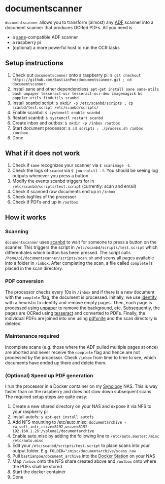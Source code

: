 # documentscanner
`documentscanner` allows you to transform (almost) any [ADF](https://en.wikipedia.org/wiki/Automatic_document_feeder) scanner into a document scanner that produces OCRed PDFs. All you need is
* a [sane](http://sane-project.org/sane-supported-devices.html)-compatible ADF scanner
* a raspberry pi
* (optional) a more powerful host to run the OCR tasks

## Setup instructions
1. Check out `documentscanner` onto a raspberry pi: `$ git checkout https://github.com/BastianPoe/documentscanner.git ; cd documentscanner`
1. Install sane and other dependencies`$ apt-get install sane sane-utils bash unpaper tesseract-ocr tesseract-ocr-deu imagemagick bc poppler-utils findutils scanbd`
1. Install scanbd script: `$ mkdir -p /etc/scanbd/scripts ; cp scanbd/test.script /etc/scanbd/scripts/`
1. Enable scanbd: `$ systemctl enable scanbd`
1. Restart scanbd: `$ systemctl restart scanbd`
1. Create inbox and outbox: `$ mkdir -p /inbox /outbox`
1. Start document processor: `$ cd scripts ; ./process.sh /inbox /outbox`
1. Done

## What if it does not work
1. Check if `sane` recognizes your scanner via `$ scanimage -L`
1. Check the logs of `scanbd` via `$ journalctl -f`. You should be seeing log outputs whenever you press a button
1. Modify the events scanbd triggers for in `/etc/scanbd/scripts/test.script` (currently: scan and email)
1. Check if scanned raw documents end up in `/inbox`
1. Check logfiles of the processor
1. Check if PDFs end up in `/outbox`

## How it works

### Scanning
`documentscanner` uses [scanbd](https://sourceforge.net/p/scanbd/code/HEAD/tree/) to wait for someone to press a button on the scanner. This triggers the script in `/etc/scanbd/scripts/test.script` which differentiates which button has been pressed. The script calls `/home/pi/documentscanner/scripts/scan.sh` and scans all pages available into a folder in `/inbox`. After completing the scan, a file called `complete` is placed in the scan directory.

### PDF conversion
The processor checks every 10s in `/inbox` and if there is a new document with the `complete` flag, the document is processed. Initially, we use [identify](https://www.imagemagick.org/script/identify.php) with a heuristic to identify and remove empty pages. Then, each page is processed using [unpaper](http://mcs.une.edu.au/doc/unpaper/doc/index.html) to remove the background, etc. Subsequently, the pages are OCRed using [tesseract](https://github.com/tesseract-ocr/tesseract) and converted to PDFs. Finally, the individual PDFs are joined into one using [pdfunite](https://github.com/mtgrosser/pdfunite) and the scan directory is deleted.

### Maintenance required
Incomplete scans (e.g. those where the ADF pulled multiple pages at once) are aborted and never receive the `complete` flag and hence are not processed by the processor. Check `/inbox` from time to time to see, which documents have ended up there and delete them.

### (Optional) Speed up PDF generation
I run the processor in a Docker container on my [Synology](https://www.synology.com) NAS. This is way faster than on the raspberry and does not slow down subsequent scans. The required setup steps are quite easy:

1. Create a new shared directory on your NAS and expose it via NFS to your raspberry pi
1. Install autofs: `$ apt-get install autofs`
1. Add NFS mounting to /etc/auto.misc: `documentarchive -rw,soft,intr,rsize=8192,wsize=8192 192.168.1.26:/volume1/documentarchive`
1. Enable auto.misc by adding the following line to `/etc/auto.master`: `/misc   /etc/auto.misc`
1. Edit your `/etc/scanbd/scripts/test.script` to place scans into your output folder. E.g. `FOLDER="/misc/documentarchive/scans_raw`
1. Pull `bastianpoe/document_archive` into the [Docker Station](https://www.synology.com/de-de/dsm/feature/docker) on your NAS
1. Map `/inbox` onto the NFS share created above and `/outbox` onto where the PDFs shall be stored
1. Start the docker container
1. Done
